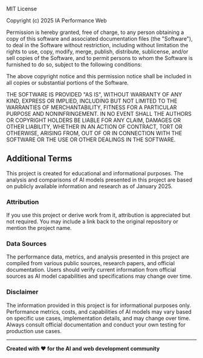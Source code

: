 MIT License

Copyright (c) 2025 IA Performance Web

Permission is hereby granted, free of charge, to any person obtaining a copy
of this software and associated documentation files (the "Software"), to deal
in the Software without restriction, including without limitation the rights
to use, copy, modify, merge, publish, distribute, sublicense, and/or sell
copies of the Software, and to permit persons to whom the Software is
furnished to do so, subject to the following conditions:

The above copyright notice and this permission notice shall be included in all
copies or substantial portions of the Software.

THE SOFTWARE IS PROVIDED "AS IS", WITHOUT WARRANTY OF ANY KIND, EXPRESS OR
IMPLIED, INCLUDING BUT NOT LIMITED TO THE WARRANTIES OF MERCHANTABILITY,
FITNESS FOR A PARTICULAR PURPOSE AND NONINFRINGEMENT. IN NO EVENT SHALL THE
AUTHORS OR COPYRIGHT HOLDERS BE LIABLE FOR ANY CLAIM, DAMAGES OR OTHER
LIABILITY, WHETHER IN AN ACTION OF CONTRACT, TORT OR OTHERWISE, ARISING FROM,
OUT OF OR IN CONNECTION WITH THE SOFTWARE OR THE USE OR OTHER DEALINGS IN THE
SOFTWARE.

## Additional Terms

This project is created for educational and informational purposes. The analysis 
and comparisons of AI models presented in this project are based on publicly 
available information and research as of January 2025.

### Attribution

If you use this project or derive work from it, attribution is appreciated but not required.
You may include a link back to the original repository or mention the project name.

### Data Sources

The performance data, metrics, and analysis presented in this project are compiled 
from various public sources, research papers, and official documentation. Users 
should verify current information from official sources as AI model capabilities 
and specifications may change over time.

### Disclaimer

The information provided in this project is for informational purposes only. 
Performance metrics, costs, and capabilities of AI models may vary based on 
specific use cases, implementation details, and may change over time. Always 
consult official documentation and conduct your own testing for production use cases.

---

**Created with ❤️ for the AI and web development community**